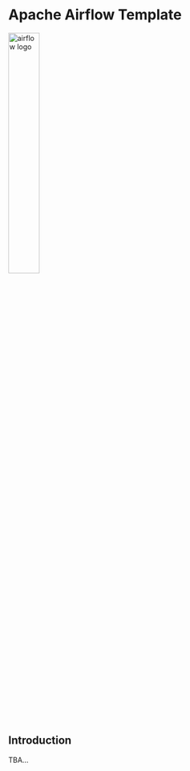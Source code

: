# Apache Airflow Template

<img alt="airflow logo" src="https://upload.wikimedia.org/wikipedia/commons/d/de/AirflowLogo.png" width="35%" height="auto">

## Introduction
TBA...
